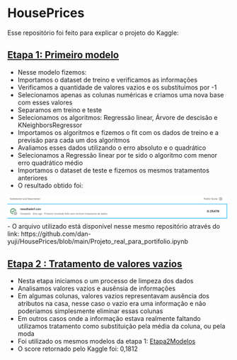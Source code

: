 # HousePrices
Esse repositório foi feito para explicar o projeto do Kaggle:

## [Etapa 1: Primeiro modelo](https://github.com/dan-yuji/HousePrices/blob/main/Etapa1.ipynb)
- Nesse modelo fizemos:
- Importamos o dataset de treino e verificamos as informações
- Verificamos a quantidade de valores vazios e os substituimos por -1
- Selecionamos apenas as colunas numéricas e criamos uma nova base com esses valores
- Separamos em treino e teste
- Selecionamos os algoritmos: Regressão linear, Árvore de descisão e KNeighborsRegressor
- Importamos os algoritmos e fizemos o fit com os dados de treino e a previsão para cada um dos algoritmos
- Avaliamos esses dados utilizando o erro absoluto e o quadrático
- Selecionamos a Regressão linear por te sido o algoritmo com menor erro quadrático médio
- Importamos o dataset de teste e fizemos os mesmos tratamentos anteriores
- O resultado obtido foi:
<img src="https://github.com/dan-yuji/HousePrices/blob/main/imagens/Captura%20de%20tela%202025-01-14%20011537.png" />
- O arquivo utilizado está disponível nesse mesmo repositório através do link:
  https://github.com/dan-yuji/HousePrices/blob/main/Projeto_real_para_portifolio.ipynb

## [Etapa 2 : Tratamento de valores vazios](https://github.com/dan-yuji/HousePrices/blob/main/Etapa2.ipynb)
- Nesta etapa iniciamos o um processo de limpeza dos dados
- Analisamos valores vazios e ausênsia de informações
- Em algumas colunas, valores vazios representavam ausência dos atributos na casa, nesse caso o vazio era uma informação e não poderiamos simplesmente eliminar essas colunas
- Em outros casos onde a informação estava realmente faltando utilizamos tratamento como substituição pela média da coluna, ou pela moda
- Foi utilizado os mesmos modelos da etapa 1: [Etapa2Modelos](https://github.com/dan-yuji/HousePrices/blob/main/Etapa2Modelos.ipynb) 
- O score retornado pelo Kaggle foi: 0,1812
